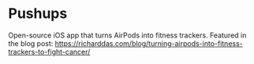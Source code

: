 # Pushups
Open-source iOS app that turns AirPods into fitness trackers. Featured in the blog post: https://richarddas.com/blog/turning-airpods-into-fitness-trackers-to-fight-cancer/

